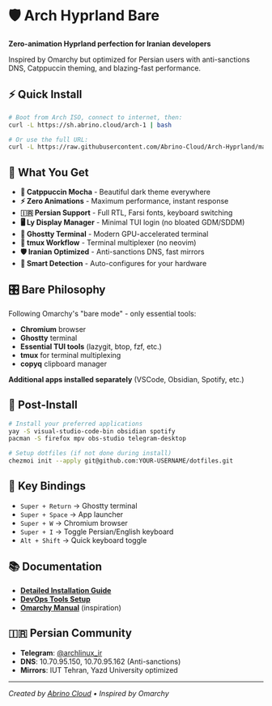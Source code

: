 # 🛡️ Arch Hyprland Bare

**Zero-animation Hyprland perfection for Iranian developers**

Inspired by Omarchy but optimized for Persian users with anti-sanctions DNS, Catppuccin theming, and blazing-fast performance.

## ⚡ Quick Install

```bash
# Boot from Arch ISO, connect to internet, then:
curl -L https://sh.abrino.cloud/arch-1 | bash

# Or use the full URL:
curl -L https://raw.githubusercontent.com/Abrino-Cloud/Arch-Hyprland/main/arch-hyprland-bare.sh | bash
```

## 🎯 What You Get

- **🎨 Catppuccin Mocha** - Beautiful dark theme everywhere
- **⚡ Zero Animations** - Maximum performance, instant response
- **🇮🇷 Persian Support** - Full RTL, Farsi fonts, keyboard switching
- **🖥️ Ly Display Manager** - Minimal TUI login (no bloated GDM/SDDM)
- **📱 Ghostty Terminal** - Modern GPU-accelerated terminal
- **🔧 tmux Workflow** - Terminal multiplexer (no neovim)
- **🛡️ Iranian Optimized** - Anti-sanctions DNS, fast mirrors
- **🤖 Smart Detection** - Auto-configures for your hardware

## 🎛️ Bare Philosophy

Following Omarchy's "bare mode" - only essential tools:
- **Chromium** browser
- **Ghostty** terminal  
- **Essential TUI tools** (lazygit, btop, fzf, etc.)
- **tmux** for terminal multiplexing
- **copyq** clipboard manager

**Additional apps installed separately** (VSCode, Obsidian, Spotify, etc.)

## 🚀 Post-Install

```bash
# Install your preferred applications
yay -S visual-studio-code-bin obsidian spotify
pacman -S firefox mpv obs-studio telegram-desktop

# Setup dotfiles (if not done during install)
chezmoi init --apply git@github.com:YOUR-USERNAME/dotfiles.git
```

## 🎹 Key Bindings

- `Super + Return` → Ghostty terminal
- `Super + Space` → App launcher  
- `Super + W` → Chromium browser
- `Super + I` → Toggle Persian/English keyboard
- `Alt + Shift` → Quick keyboard toggle

## 📚 Documentation

- [**Detailed Installation Guide**](DETAILED-README.md)
- [**DevOps Tools Setup**](docs/DEVOPS-TOOLS.md)
- [**Omarchy Manual**](https://manuals.omamix.org/2/the-omarchy-manual) (inspiration)

## 🇮🇷 Persian Community

- **Telegram**: [@archlinux_ir](https://t.me/archlinux_ir)
- **DNS**: 10.70.95.150, 10.70.95.162 (Anti-sanctions)
- **Mirrors**: IUT Tehran, Yazd University optimized

---

*Created by [Abrino Cloud](https://abrino.cloud) • Inspired by Omarchy*
